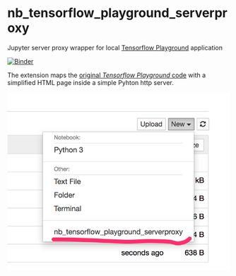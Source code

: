 # nb\_tensorflow\_playground\_serverproxy
Jupyter server proxy wrapper for local [Tensorflow Playground](https://github.com/tensorflow/playground) application


[![Binder](https://mybinder.org/badge_logo.svg)](https://mybinder.org/v2/gh/innovationOUtside/nb_tensorflow_playground_serverproxy/master)

The extension maps the [original *Tensorflow Playground* code](https://github.com/tensorflow/playground) with a simplified HTML page inside a simple Pyhton http server.

![](.images/tf_playground_nbserverproxy.png)
